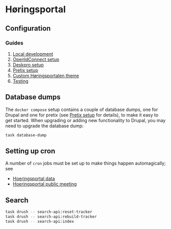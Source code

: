 # Høringsportal

## Configuration

### Guides


1. [Local development](documentation/localDevelopment.md)
2. [OpenIdConnect setup](documentation/openIdConnect.md)
3. [Deskpro setup](web/modules/custom/hoeringsportal_deskpro/README.md)
4. [Pretix setup](documentation/pretix.md)
5. [Custom Høringsportalen theme](web/themes/custom/hoeringsportal/README.md)
6. [Testing](documentation/Testing.md)

## Database dumps

The `docker compose` setup contains a couple of database dumps, one for Drupal
and one for pretix (see [Pretix setup](documentation/pretix.md) for details), to
make it easy to get started. When upgrading or adding new functionality to
Drupal, you may need to upgrade the database dump:

```sh
task database-dump
```

## Setting up cron

A number of `cron` jobs must be set up to make things happen automagically; see

* [Hoeringsportal data](web/modules/custom/hoeringsportal_data/README.md)
* [Hoeringsportal public meeting](web/modules/custom/hoeringsportal_public_meeting/README.md)

## Search

``` sh name=search-reindex
task drush -- search-api:reset-tracker
task drush -- search-api:rebuild-tracker
task drush -- search-api:index
```

